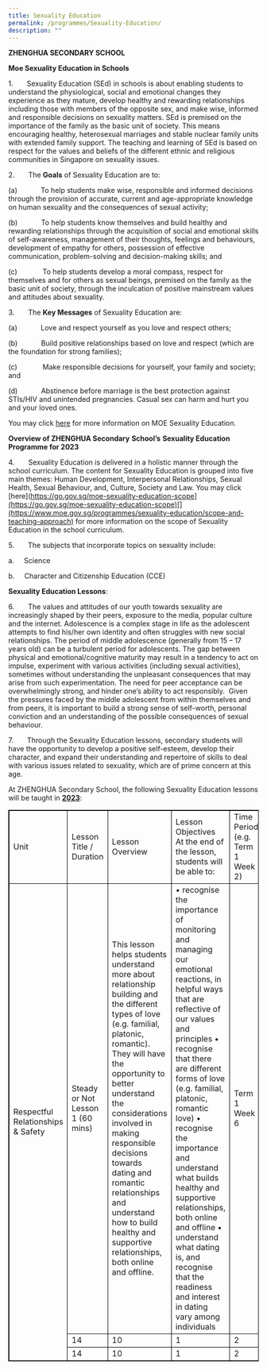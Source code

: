 ```yaml
---
title: Sexuality Education
permalink: /programmes/Sexuality-Education/
description: ""
---
```

**ZHENGHUA SECONDARY SCHOOL**

**Moe Sexuality Education in Schools**

1.       Sexuality Education (SEd) in schools is about enabling students to understand the physiological, social and emotional changes they experience as they mature, develop healthy and rewarding relationships including those with members of the opposite sex, and make wise, informed and responsible decisions on sexuality matters. SEd is premised on the importance of the family as the basic unit of society. This means encouraging healthy, heterosexual marriages and stable nuclear family units with extended family support. The teaching and learning of SEd is based on respect for the values and beliefs of the different ethnic and religious communities in Singapore on sexuality issues.

2.       The **Goals** of Sexuality Education are to:

(a)            To help students make wise, responsible and informed decisions through the provision of accurate, current and age-appropriate knowledge on human sexuality and the consequences of sexual activity;

(b)            To help students know themselves and build healthy and rewarding relationships through the acquisition of social and emotional skills of self-awareness, management of their thoughts, feelings and behaviours, development of empathy for others, possession of effective communication, problem-solving and decision-making skills; and

(c)             To help students develop a moral compass, respect for themselves and for others as sexual beings, premised on the family as the basic unit of society, through the inculcation of positive mainstream values and attitudes about sexuality.

3.       The **Key Messages** of Sexuality Education are:

(a)            Love and respect yourself as you love and respect others;

(b)            Build positive relationships based on love and respect (which are the foundation for strong families);

(c)             Make responsible decisions for yourself, your family and society; and

(d)            Abstinence before marriage is the best protection against STIs/HIV and unintended pregnancies. Casual sex can harm and hurt you and your loved ones.

You may click [here](https://go.gov.sg/moe-sexuality-education) for more information on MOE Sexuality Education.

**Overview of ZHENGHUA Secondary** **School’s** **Sexuality Education Programme for 2023**

4.       Sexuality Education is delivered in a holistic manner through the school curriculum. The content for Sexuality Education is grouped into five main themes: Human Development, Interpersonal Relationships, Sexual Health, Sexual Behaviour, and, Culture, Society and Law. You may click [here](https://go.gov.sg/moe-sexuality-education-scope](https://go.gov.sg/moe-sexuality-education-scope)[](https://www.moe.gov.sg/programmes/sexuality-education/scope-and-teaching-approach) for more information on the scope of Sexuality Education in the school curriculum.

5.       The subjects that incorporate topics on sexuality include:

a.     Science

b.     Character and Citizenship Education (CCE)

**Sexuality Education Lessons**:

6.       The values and attitudes of our youth towards sexuality are increasingly shaped by their peers, exposure to the media, popular culture and the internet. Adolescence is a complex stage in life as the adolescent attempts to find his/her own identity and often struggles with new social relationships. The period of middle adolescence (generally from 15 – 17 years old) can be a turbulent period for adolescents. The gap between physical and emotional/cognitive maturity may result in a tendency to act on impulse, experiment with various activities (including sexual activities), sometimes without understanding the unpleasant consequences that may arise from such experimentation. The need for peer acceptance can be overwhelmingly strong, and hinder one’s ability to act responsibly.  Given the pressures faced by the middle adolescent from within themselves and from peers, it is important to build a strong sense of self-worth, personal conviction and an understanding of the possible consequences of sexual behaviour.

7.       Through the Sexuality Education lessons, secondary students will have the opportunity to develop a positive self-esteem, develop their character, and expand their understanding and repertoire of skills to deal with various issues related to sexuality, which are of prime concern at this age.

At ZHENGHUA Secondary School, the following Sexuality Education lessons will be taught in <u>**2023**</u>:
<style>
table, th, td {
  border:1px solid black;
}
</style>
<table style="width:100%">
  <tr>
    <td>Unit </td>
    <td>Lesson Title / Duration</td>
    <td>Lesson Overview</td>
    <td>Lesson Objectives<br/>At the end of the lesson, students will be able to:</td>
    <td>Time Period<br/>(e.g. Term 1 Week 2)</td>
  </tr>
  <tr>
    <td rowspan="3">Respectful Relationships & Safety</td>
    <td>Steady or Not Lesson 1 (60 mins)</td>
    <td>This lesson helps students understand more about relationship building and the different types of love (e.g. familial, platonic, romantic). They will have the opportunity to better understand the considerations involved in making responsible decisions towards dating and romantic relationships and understand how to build healthy and supportive relationships, both online and offline.</td>
    <td>•	recognise the importance of monitoring and managing our emotional reactions, in helpful ways that are reflective of our values and principles 
•	recognise that there are different forms of love (e.g. familial, platonic, romantic love) 
•	recognise the importance and understand what builds healthy and supportive relationships, both online and offline 
•	understand what dating is, and recognise that the readiness and interest in dating vary among individuals 
</td>
    <td>Term 1 Week 6</td>
  </tr>
  <tr> 
    <td>14</td>
    <td>10</td>
    <td>1</td>
    <td>2</td>
  </tr>
  <tr>
    <td>14</td>
    <td>10</td>
    <td>1</td>
    <td>2</td>
  </tr>
</table>